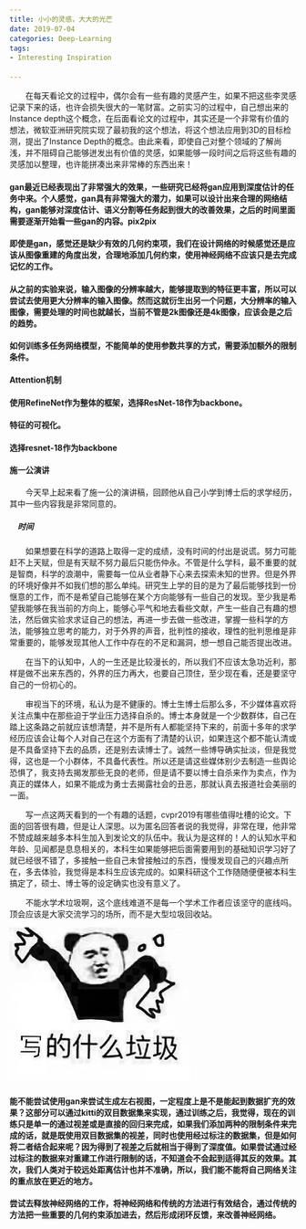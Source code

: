 ```yaml
---
title: 小小的灵感，大大的光芒
date: 2019-07-04
categories: Deep-Learning
tags:
- Interesting Inspiration 

---
```


　　在每天看论文的过程中，偶尔会有一些有趣的灵感产生，如果不把这些李灵感记录下来的话，也许会损失很大的一笔财富。之前实习的过程中，自己想出来的Instance depth这个概念，在后面看论文的过程中，其实还是一个非常有价值的想法，微软亚洲研究院实现了最初我的这个想法，将这个想法应用到3D的目标检测，提出了Instance Depth的概念。由此来看，即使自己对整个领域的了解尚浅，并不阻碍自己能够迸发出有价值的灵感，如果能够一段时间之后将这些有趣的灵感加以整理，也许能拼凑出来非常棒的东西出来！

<!-- more -->

#### gan最近已经表现出了非常强大的效果，一些研究已经将gan应用到深度估计的任务中来。个人感觉，gan具有非常强大的潜力，如果可以设计出来合理的网络结构，gan能够对深度估计、语义分割等任务起到很大的改善效果，之后的时间里面需要逐渐开始看一些gan的内容。pix2pix

#### 即使是gan，感觉还是缺少有效的几何约束项，我们在设计网络的时候感觉还是应该从图像重建的角度出发，合理地添加几何约束，使用神经网络不应该只是去完成记忆的工作。

#### 从之前的实验来说，输入图像的分辨率越大，能够提取到的特征更丰富，所以可以尝试去使用更大分辨率的输入图像。然而这就衍生出另一个问题，大分辨率的输入图像，需要处理的时间也就越长，当前不管是2k图像还是4k图像，应该会是之后的趋势。

#### 如何训练多任务网络模型，不能简单的使用参数共享的方式，需要添加额外的限制条件。

#### Attention机制

#### 使用RefineNet作为整体的框架，选择ResNet-18作为backbone。

#### 特征的可视化。

#### 选择resnet-18作为backbone

#### 施一公演讲

　　今天早上起来看了施一公的演讲稿，回顾他从自己小学到博士后的求学经历，其中一些内容我是非常同意的。

##### 　时间

　　如果想要在科学的道路上取得一定的成绩，没有时间的付出是说谎。努力可能赶不上天赋，但是有天赋不努力最后只能伤仲永。不管是什么学科，最不重要的就是智商，科学的浪潮中，需要每一位从业者静下心来去探索未知的世界。但是外界的环境好像并不如我们想的那么单纯。研究生上学的目的是为了最后能够找到一份惬意的工作，而不是希望自己能够在某个方向能够有一些自己的发现。至少我是希望我能够在我当前的方向上，能够心平气和地去看些文献，产生一些自己有趣的想法，然后做实验求求证自己的想法，再进一步去做一些改进，掌握一些科学的方法，能够独立思考的能力，对于外界的声音，批判性的接收，理性的批判思维是非常重要的，能够发现其他人工作中存在的不足和漏洞，想一想自己能否提出改进。

　　在当下的认知中，人的一生还是比较漫长的，所以我们不应该太急功近利，那样是做不出来东西的，外界的压力再大，也要自己顶住，至少现在看，还是要坚守自己的一份初心的。

　　审视当下的环境，私认为是不健康的。博士生博士后那么多，不少媒体喜欢将关注点集中在那些迫于学业压力选择自杀的。博士本身就是一个少数群体，自己在踏上这条路之前就应该想清楚，并不是所有人都能坚持下来的，前面十多年的求学经历应该会让每个人对自己在这个方面有了清楚的认识，如果连这个都不能认清或是不具备坚持下去的品质，还是别去读博士了。诚然一些博导确实扯淡，但是我觉得，这也是一个小群体，不具备代表性。所以还是请这些媒体别少去制造一些舆论恐惧了，我支持去揭发那些无良的老师，但是请不要以博士自杀来作为卖点，作为真正的媒体人，如果不能成为勇士去揭露社会的丑恶，那就认真去报道社会美丽的一面。

　　写一点这两天看到的一个有趣的话题，cvpr2019有哪些值得吐槽的论文。下面的回答很有趣，但是让人深思。以为匿名回答者说的我觉得，非常在理，他非常不赞成越来越多本科生加入到发论文的队伍中。我认为是这样的！人的认知水平和年龄、见闻都是息息相关的，本科生如果能够把后面需要用到的基础知识学习好了就已经很不错了，多接触一些自己未曾接触过的东西，慢慢发现自己的兴趣点所在，多去体验，我觉得是本科生应该完成的。如果科研这个工作随随便便被本科生搞定了，硕士、博士等的设定确实也没有意义了。

　　不能水学术垃圾啊，这个底线难道不是每一个学术工作者应该坚守的底线吗。顶会应该是大家交流学习的场所，而不是大型垃圾回收站。

![](/pic/rubbish.jpg)　　

#### 能不能尝试使用gan来尝试生成左右视图，一定程度上是不是能起到数据扩充的效果？这部分可以通过kitti的双目数据集来实现，通过训练之后，我觉得，现在的训练只是单一的通过视差或是直接的回归来完成，如果我们添加两种的限制条件来完成的话，就是既使用双目数据集的视差，同时也使用经过标注的数据集，但是如何将二者结合起来呢？因为得到了视差之后就相当于得到了深度值。如果尝试通过经过标注的数据来对重建工作进行限制的话，不知道会不会起到适得其反的效果。其次，我们人类对于较远处距离估计也并不准确，所以，我们能不能将自己网络关注的重点放在更近的地方。

#### 尝试去释放神经网络的工作，将神经网络和传统的方法进行有效结合，通过传统的方法把一些重要的几何约束添加进去，然后形成闭环反馈，来改善神经网络。